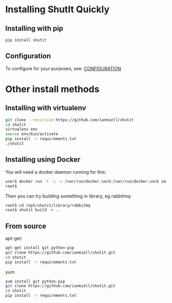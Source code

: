 # Installing ShutIt Quickly

## Installing with pip

```sh
pip install shutit
```


## Configuration

To configure for your purposes, see: [CONFIGURATION]('https://github.com/ianmiell/shutit/blob/master/CONFIGURATION.md')




# Other install methods

## Installing with virtualenv

```sh
git clone --recursive https://github.com/ianmiell/shutit
cd shutit
virtualenv env
source env/bin/activate
pip install -r requirements.txt
./shutit
```

## Installing using Docker

You will need a docker daemon running for this:

```sh
user$ docker run -t -i -v /var/run/docker.sock:/var/run/docker.sock imiell/shutit /bin/bash
root$
```

Then you can try building something in library, eg rabbitmq:

```sh
root$ cd /opt/shutit/library/rabbitmq
root$ shutit build -m ..
```


## From source

apt-get:

```sh
apt-get install git python-pip
git clone https://github.com/ianmiell/shutit.git
cd shutit
pip install -r requirements.txt
```

yum

```sh
yum install git python-pip
git clone https://github.com/ianmiell/shutit.git
cd shutit
pip install -r requirements.txt
```

